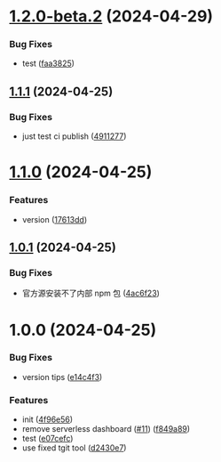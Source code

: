 # [1.2.0-beta.2](//darminzhou/serverless-tencent/compare/v1.2.0-beta.1...v1.2.0-beta.2) (2024-04-29)


### Bug Fixes

* test ([faa3825](//darminzhou/serverless-tencent/commit/faa3825c0988da7aa8f3bace307ec8cd25eaa02e))

## [1.1.1](http://git.woa.com/darminzhou/serverless-tencent/compare/v1.1.0...v1.1.1) (2024-04-25)

### Bug Fixes

- just test ci publish ([4911277](http://git.woa.com/darminzhou/serverless-tencent/commit/491127715d5031e0bc07bf50a0601aa82b484611))

# [1.1.0](http://git.woa.com/darminzhou/serverless-tencent/compare/v1.0.1...v1.1.0) (2024-04-25)

### Features

- version ([17613dd](http://git.woa.com/darminzhou/serverless-tencent/commit/17613dd771a86379110a61a9ae20340ebd76262f))

## [1.0.1](http://git.woa.com/darminzhou/serverless-tencent/compare/v1.0.0...v1.0.1) (2024-04-25)

### Bug Fixes

- 官方源安装不了内部 npm 包 ([4ac6f23](http://git.woa.com/darminzhou/serverless-tencent/commit/4ac6f23b4ebd44801c5cc06bdeb80f15388feaa8))

# 1.0.0 (2024-04-25)

### Bug Fixes

- version tips ([e14c4f3](http://git.woa.com/darminzhou/serverless-tencent/commit/e14c4f31b65aa80fc508e0ca943829cfccf7e27d))

### Features

- init ([4f96e56](http://git.woa.com/darminzhou/serverless-tencent/commit/4f96e56dbf80537933aabd0a880d34266a5348de))
- remove serverless dashboard ([#11](http://git.woa.com/darminzhou/serverless-tencent/issues/11)) ([f849a89](http://git.woa.com/darminzhou/serverless-tencent/commit/f849a89bb3a371508ba3065bbc4c2aa42848bbf0))
- test ([e07cefc](http://git.woa.com/darminzhou/serverless-tencent/commit/e07cefcf8a4c339ec73ee4852a81b3e26d41d766))
- use fixed tgit tool ([d2430e7](http://git.woa.com/darminzhou/serverless-tencent/commit/d2430e7aa9a80f0bf07da4583ecc7b08788564bc))
